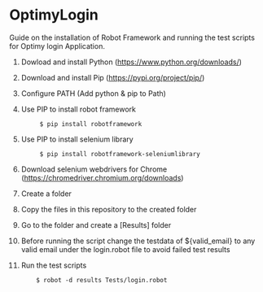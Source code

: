 # OptimyLogin

Guide on the installation of Robot Framework and running the test scripts for Optimy login Application.

1. Dowload and install Python (https://www.python.org/downloads/)
 
2. Download and install Pip (https://pypi.org/project/pip/)

3. Configure PATH (Add python & pip to Path)

4. Use PIP to install robot framework 

			$ pip install robotframework

5. Use PIP to install selenium library

			$ pip install robotframework-seleniumlibrary
  
6. Download selenium webdrivers for Chrome (https://chromedriver.chromium.org/downloads)

7. Create a folder

8. Copy the files in this repository to the created folder

9. Go to the folder and create a [Results] folder

10. Before running the script change the testdata of ${valid_email} to any valid email under the login.robot file to avoid failed test results

11. Run the test scripts
  
			$ robot -d results Tests/login.robot

